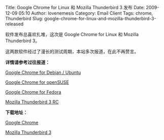Title: Google Chrome for Linux 和 Mozilla Thunderbird 3 发布
Date: 2009-12-09 05:10
Author: lovenemesis
Category: Email Client
Tags: chrome, Thunderbird
Slug: google-chrome-for-linux-and-mozilla-thunderbird-3-released

软件发布总喜欢扎堆，这次是 Google Chrome for Linux 和 Mozilla
Thunderbird 3。

这两款软件经过了漫长的测试周期，本站多次报道，在此不再赘言。

**详情请参考过往报道：**

[Google Chrome for Debian /
Ubuntu](http://linuxtoy.org/archives/google-chrome-for-linux-developer-channel.html)

[Google Chrome for
openSUSE](http://linuxtoy.org/archives/google-chrome-4-0-203-2-released-opensuse-rpm.html)

[Google Chrome for
Fedora](http://linuxtoy.org/archives/google-chrome-for-fedora.html)

[Mozilla Thunderbird 3
RC](http://linuxtoy.org/archives/thunderbird-30-rc-released.html)

**下载地址：**

[Google Chrome](http://www.google.co.uk/chrome)

[Mozilla Thunderbird
3](http://www.mozillamessaging.com/en-US/thunderbird/)

